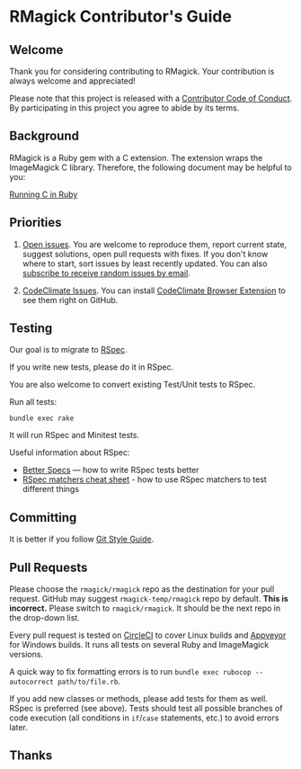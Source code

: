 RMagick Contributor's Guide
===========================

Welcome
-------

Thank you for considering contributing to RMagick. Your contribution is always welcome and appreciated!

Please note that this project is released with a [Contributor Code of Conduct](CODE_OF_CONDUCT.md). By participating in this project you agree to abide by its terms.


Background
----------

RMagick is a Ruby gem with a C extension. The extension wraps the ImageMagick C library. Therefore, the following document may be helpful to you:

[Running C in Ruby](http://silverhammermba.github.io/emberb/extend/)


Priorities
----------

1.  [Open issues][open-issues]. You are welcome to reproduce them, report
  current state, suggest solutions, open pull requests with fixes. If you
  don't know where to start, sort issues by least recently updated. You can
  also [subscribe to receive random issues by email][codetriage].

2.  [CodeClimate Issues][codeclimate-issues]. You can install [CodeClimate
  Browser Extension][codeclimate-extension] to see them right on GitHub.


Testing
-------

Our goal is to migrate to [RSpec](http://rspec.info).

If you write new tests, please do it in RSpec.

You are also welcome to convert existing Test/Unit tests to RSpec.

Run all tests:

    bundle exec rake

It will run RSpec and Minitest tests.

Useful information about RSpec:
* [Better Specs](http://www.betterspecs.org/) — how to write RSpec tests better
* [RSpec matchers cheat sheet](http://cheatrags.com/rspec-matchers) - how to use RSpec matchers to test different things


Committing
----------

It is better if you follow [Git Style Guide](https://github.com/agis-/git-style-guide).


Pull Requests
-------------

Please choose the `rmagick/rmagick` repo as the destination for your pull
request. GitHub may suggest `rmagick-temp/rmagick` repo by default. **This is
incorrect.** Please switch to `rmagick/rmagick`. It should be the next repo in
the drop-down list.

Every pull request is tested on [CircleCI][circleci] to cover Linux builds and
[Appveyor][appveyor] for Windows builds.  It runs all tests on several Ruby and
ImageMagick versions.

A quick way to fix formatting errors is to run `bundle exec rubocop --autocorrect path/to/file.rb`.

If you add new classes or methods, please add tests for them as well.
RSpec is preferred (see above).
Tests should test all possible branches of code execution (all conditions in `if`/`case` statements, etc.) to avoid errors later.

Thanks
------

[circleci]: https://circleci.com/gh/rmagick/rmagick
[appveyor]: https://ci.appveyor.com/project/mockdeep/rmagick
[open-issues]: https://github.com/rmagick/rmagick/issues
[codetriage]: http://www.codetriage.com/rmagick/rmagick
[codeclimate-issues]: https://codeclimate.com/github/rmagick/rmagick/issues
[codeclimate-extension]: https://docs.codeclimate.com/docs/browser-extension
